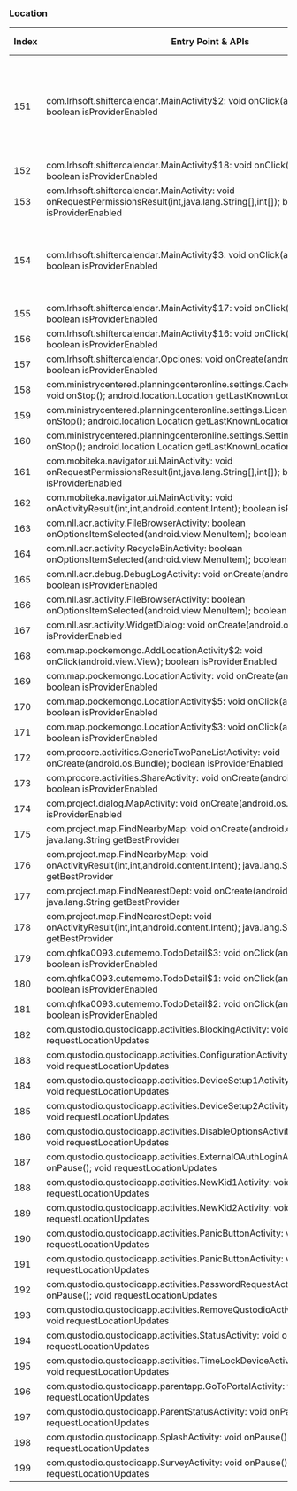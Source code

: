 ### Location
| Index | Entry Point & APIs | Screen shot | Resource id | Label |
| ------------- | ------------- | ------------- |-------------|-------------|
| 151 | com.lrhsoft.shiftercalendar.MainActivity$2: void onClick(android.view.View); boolean isProviderEnabled | ![](C:\Users\hfu\Documents\COSMOS\output\py\Play_win8\Productivity\com.lrhsoft.shiftercalendar\com.lrhsoft.shiftercalendar.MainActivity.png) | {'2131624282': <sensitive_component.SensitiveComponent.SensitiveView object at 0x09470450>, '2131624281': <sensitive_component.SensitiveComponent.SensitiveView object at 0x09470DD0>, '2131624617': <sensitive_component.SensitiveComponent.SensitiveView object at 0x09470D70>, '2131624083': <sensitive_component.SensitiveComponent.SensitiveView object at 0x09470F70>} | |
| 152 | com.lrhsoft.shiftercalendar.MainActivity$18: void onClick(android.view.View); boolean isProviderEnabled | ![](C:\Users\hfu\Documents\COSMOS\output\py\Play_win8\Productivity\com.lrhsoft.shiftercalendar\com.lrhsoft.shiftercalendar.MainActivity.png) |  | |
| 153 | com.lrhsoft.shiftercalendar.MainActivity: void onRequestPermissionsResult(int,java.lang.String[],int[]); boolean isProviderEnabled | ![](C:\Users\hfu\Documents\COSMOS\output\py\Play_win8\Productivity\com.lrhsoft.shiftercalendar\com.lrhsoft.shiftercalendar.MainActivity.png) |  | |
| 154 | com.lrhsoft.shiftercalendar.MainActivity$3: void onClick(android.view.View); boolean isProviderEnabled | ![](C:\Users\hfu\Documents\COSMOS\output\py\Play_win8\Productivity\com.lrhsoft.shiftercalendar\com.lrhsoft.shiftercalendar.MainActivity.png) | {'2131624618': <sensitive_component.SensitiveComponent.SensitiveView object at 0x09470490>, '2131624296': <sensitive_component.SensitiveComponent.SensitiveView object at 0x09470AF0>, '2131624084': <sensitive_component.SensitiveComponent.SensitiveView object at 0x09470CB0>} | |
| 155 | com.lrhsoft.shiftercalendar.MainActivity$17: void onClick(android.view.View); boolean isProviderEnabled | ![](C:\Users\hfu\Documents\COSMOS\output\py\Play_win8\Productivity\com.lrhsoft.shiftercalendar\com.lrhsoft.shiftercalendar.MainActivity.png) |  | |
| 156 | com.lrhsoft.shiftercalendar.MainActivity$16: void onClick(android.view.View); boolean isProviderEnabled | ![](C:\Users\hfu\Documents\COSMOS\output\py\Play_win8\Productivity\com.lrhsoft.shiftercalendar\com.lrhsoft.shiftercalendar.MainActivity.png) |  | |
| 157 | com.lrhsoft.shiftercalendar.Opciones: void onCreate(android.os.Bundle); boolean isProviderEnabled | ![](C:\Users\hfu\Documents\COSMOS\output\py\Play_win8\Productivity\com.lrhsoft.shiftercalendar\com.lrhsoft.shiftercalendar.Opciones.png) |  | |
| 158 | com.ministrycentered.planningcenteronline.settings.CachedAudioFilesActivity: void onStop(); android.location.Location getLastKnownLocation | ![](C:\Users\hfu\Documents\COSMOS\output\py\Play_win8\Productivity\com.ministrycentered.PlanningCenter\com.ministrycentered.planningcenteronline.settings.CachedAudioFilesActivity.png) |  | |
| 159 | com.ministrycentered.planningcenteronline.settings.LicenseActivity: void onStop(); android.location.Location getLastKnownLocation | ![](C:\Users\hfu\Documents\COSMOS\output\py\Play_win8\Productivity\com.ministrycentered.PlanningCenter\com.ministrycentered.planningcenteronline.settings.LicenseActivity.png) |  | |
| 160 | com.ministrycentered.planningcenteronline.settings.SettingsActivity: void onStop(); android.location.Location getLastKnownLocation | ![](C:\Users\hfu\Documents\COSMOS\output\py\Play_win8\Productivity\com.ministrycentered.PlanningCenter\com.ministrycentered.planningcenteronline.settings.SettingsActivity.png) |  | |
| 161 | com.mobiteka.navigator.ui.MainActivity: void onRequestPermissionsResult(int,java.lang.String[],int[]); boolean isProviderEnabled | ![](C:\Users\hfu\Documents\COSMOS\output\py\Play_win8\Productivity\com.mobiteka.navigator\com.mobiteka.navigator.ui.MainActivity.png) |  | |
| 162 | com.mobiteka.navigator.ui.MainActivity: void onActivityResult(int,int,android.content.Intent); boolean isProviderEnabled | ![](C:\Users\hfu\Documents\COSMOS\output\py\Play_win8\Productivity\com.mobiteka.navigator\com.mobiteka.navigator.ui.MainActivity.png) |  | |
| 163 | com.nll.acr.activity.FileBrowserActivity: boolean onOptionsItemSelected(android.view.MenuItem); boolean isProviderEnabled | ![](C:\Users\hfu\Documents\COSMOS\output\py\Play_win8\Productivity\com.nll.acr\com.nll.acr.activity.FileBrowserActivity.png) |  | |
| 164 | com.nll.acr.activity.RecycleBinActivity: boolean onOptionsItemSelected(android.view.MenuItem); boolean isProviderEnabled | ![](C:\Users\hfu\Documents\COSMOS\output\py\Play_win8\Productivity\com.nll.acr\com.nll.acr.activity.RecycleBinActivity.png) |  | |
| 165 | com.nll.acr.debug.DebugLogActivity: void onCreate(android.os.Bundle); boolean isProviderEnabled | ![](C:\Users\hfu\Documents\COSMOS\output\py\Play_win8\Productivity\com.nll.acr\com.nll.acr.debug.DebugLogActivity.png) |  | |
| 166 | com.nll.asr.activity.FileBrowserActivity: boolean onOptionsItemSelected(android.view.MenuItem); boolean isProviderEnabled | ![](C:\Users\hfu\Documents\COSMOS\output\py\Play_win8\Productivity\com.nll.asr\com.nll.asr.activity.FileBrowserActivity.png) |  | |
| 167 | com.nll.asr.activity.WidgetDialog: void onCreate(android.os.Bundle); boolean isProviderEnabled | ![](C:\Users\hfu\Documents\COSMOS\output\py\Play_win8\Productivity\com.nll.asr\com.nll.asr.activity.WidgetDialog.png) |  | |
| 168 | com.map.pockemongo.AddLocationActivity$2: void onClick(android.view.View); boolean isProviderEnabled | ![](C:\Users\hfu\Documents\COSMOS\output\py\Play_win8\Productivity\com.poke.radar.pokemon.go.maps\com.map.pockemongo.AddLocationActivity.png) |  | |
| 169 | com.map.pockemongo.LocationActivity: void onCreate(android.os.Bundle); boolean isProviderEnabled | ![](C:\Users\hfu\Documents\COSMOS\output\py\Play_win8\Productivity\com.poke.radar.pokemon.go.maps\com.map.pockemongo.LocationActivity.png) |  | |
| 170 | com.map.pockemongo.LocationActivity$5: void onClick(android.view.View); boolean isProviderEnabled | ![](C:\Users\hfu\Documents\COSMOS\output\py\Play_win8\Productivity\com.poke.radar.pokemon.go.maps\com.map.pockemongo.LocationActivity.png) |  | |
| 171 | com.map.pockemongo.LocationActivity$3: void onClick(android.view.View); boolean isProviderEnabled | ![](C:\Users\hfu\Documents\COSMOS\output\py\Play_win8\Productivity\com.poke.radar.pokemon.go.maps\com.map.pockemongo.LocationActivity.png) |  | |
| 172 | com.procore.activities.GenericTwoPaneListActivity: void onCreate(android.os.Bundle); boolean isProviderEnabled | ![](C:\Users\hfu\Documents\COSMOS\output\py\Play_win8\Productivity\com.procore.activities\com.procore.activities.GenericTwoPaneListActivity.png) |  | |
| 173 | com.procore.activities.ShareActivity: void onCreate(android.os.Bundle); boolean isProviderEnabled | ![](C:\Users\hfu\Documents\COSMOS\output\py\Play_win8\Productivity\com.procore.activities\com.procore.activities.ShareActivity.png) |  | |
| 174 | com.project.dialog.MapActivity: void onCreate(android.os.Bundle); boolean isProviderEnabled | ![](C:\Users\hfu\Documents\COSMOS\output\py\Play_win8\Productivity\com.project.android\com.project.dialog.MapActivity.png) |  | |
| 175 | com.project.map.FindNearbyMap: void onCreate(android.os.Bundle); java.lang.String getBestProvider | ![](C:\Users\hfu\Documents\COSMOS\output\py\Play_win8\Productivity\com.project.android\com.project.map.FindNearbyMap.png) |  | |
| 176 | com.project.map.FindNearbyMap: void onActivityResult(int,int,android.content.Intent); java.lang.String getBestProvider | ![](C:\Users\hfu\Documents\COSMOS\output\py\Play_win8\Productivity\com.project.android\com.project.map.FindNearbyMap.png) |  | |
| 177 | com.project.map.FindNearestDept: void onCreate(android.os.Bundle); java.lang.String getBestProvider | ![](C:\Users\hfu\Documents\COSMOS\output\py\Play_win8\Productivity\com.project.android\com.project.map.FindNearestDept.png) |  | |
| 178 | com.project.map.FindNearestDept: void onActivityResult(int,int,android.content.Intent); java.lang.String getBestProvider | ![](C:\Users\hfu\Documents\COSMOS\output\py\Play_win8\Productivity\com.project.android\com.project.map.FindNearestDept.png) |  | |
| 179 | com.qhfka0093.cutememo.TodoDetail$3: void onClick(android.view.View); boolean isProviderEnabled | ![](C:\Users\hfu\Documents\COSMOS\output\py\Play_win8\Productivity\com.qhfka0093.cutememo\com.qhfka0093.cutememo.TodoDetail.png) |  | |
| 180 | com.qhfka0093.cutememo.TodoDetail$1: void onClick(android.view.View); boolean isProviderEnabled | ![](C:\Users\hfu\Documents\COSMOS\output\py\Play_win8\Productivity\com.qhfka0093.cutememo\com.qhfka0093.cutememo.TodoDetail.png) |  | |
| 181 | com.qhfka0093.cutememo.TodoDetail$2: void onClick(android.view.View); boolean isProviderEnabled | ![](C:\Users\hfu\Documents\COSMOS\output\py\Play_win8\Productivity\com.qhfka0093.cutememo\com.qhfka0093.cutememo.TodoDetail.png) |  | |
| 182 | com.qustodio.qustodioapp.activities.BlockingActivity: void onPause(); void requestLocationUpdates | ![](C:\Users\hfu\Documents\COSMOS\output\py\Play_win8\Productivity\com.qustodio.qustodioapp\com.qustodio.qustodioapp.activities.BlockingActivity.png) |  | |
| 183 | com.qustodio.qustodioapp.activities.ConfigurationActivity: void onPause(); void requestLocationUpdates | ![](C:\Users\hfu\Documents\COSMOS\output\py\Play_win8\Productivity\com.qustodio.qustodioapp\com.qustodio.qustodioapp.activities.ConfigurationActivity.png) |  | |
| 184 | com.qustodio.qustodioapp.activities.DeviceSetup1Activity: void onPause(); void requestLocationUpdates | ![](C:\Users\hfu\Documents\COSMOS\output\py\Play_win8\Productivity\com.qustodio.qustodioapp\com.qustodio.qustodioapp.activities.DeviceSetup1Activity.png) |  | |
| 185 | com.qustodio.qustodioapp.activities.DeviceSetup2Activity: void onPause(); void requestLocationUpdates | ![](C:\Users\hfu\Documents\COSMOS\output\py\Play_win8\Productivity\com.qustodio.qustodioapp\com.qustodio.qustodioapp.activities.DeviceSetup2Activity.png) |  | |
| 186 | com.qustodio.qustodioapp.activities.DisableOptionsActivity: void onPause(); void requestLocationUpdates | ![](C:\Users\hfu\Documents\COSMOS\output\py\Play_win8\Productivity\com.qustodio.qustodioapp\com.qustodio.qustodioapp.activities.DisableOptionsActivity.png) |  | |
| 187 | com.qustodio.qustodioapp.activities.ExternalOAuthLoginActivity: void onPause(); void requestLocationUpdates | ![](C:\Users\hfu\Documents\COSMOS\output\py\Play_win8\Productivity\com.qustodio.qustodioapp\com.qustodio.qustodioapp.activities.ExternalOAuthLoginActivity.png) |  | |
| 188 | com.qustodio.qustodioapp.activities.NewKid1Activity: void onPause(); void requestLocationUpdates | ![](C:\Users\hfu\Documents\COSMOS\output\py\Play_win8\Productivity\com.qustodio.qustodioapp\com.qustodio.qustodioapp.activities.NewKid1Activity.png) |  | |
| 189 | com.qustodio.qustodioapp.activities.NewKid2Activity: void onPause(); void requestLocationUpdates | ![](C:\Users\hfu\Documents\COSMOS\output\py\Play_win8\Productivity\com.qustodio.qustodioapp\com.qustodio.qustodioapp.activities.NewKid2Activity.png) |  | |
| 190 | com.qustodio.qustodioapp.activities.PanicButtonActivity: void b(); void requestLocationUpdates | ![](C:\Users\hfu\Documents\COSMOS\output\py\Play_win8\Productivity\com.qustodio.qustodioapp\com.qustodio.qustodioapp.activities.PanicButtonActivity.png) |  | |
| 191 | com.qustodio.qustodioapp.activities.PanicButtonActivity: void onPause(); void requestLocationUpdates | ![](C:\Users\hfu\Documents\COSMOS\output\py\Play_win8\Productivity\com.qustodio.qustodioapp\com.qustodio.qustodioapp.activities.PanicButtonActivity.png) |  | |
| 192 | com.qustodio.qustodioapp.activities.PasswordRequestActivity: void onPause(); void requestLocationUpdates | ![](C:\Users\hfu\Documents\COSMOS\output\py\Play_win8\Productivity\com.qustodio.qustodioapp\com.qustodio.qustodioapp.activities.PasswordRequestActivity.png) |  | |
| 193 | com.qustodio.qustodioapp.activities.RemoveQustodioActivity: void onPause(); void requestLocationUpdates | ![](C:\Users\hfu\Documents\COSMOS\output\py\Play_win8\Productivity\com.qustodio.qustodioapp\com.qustodio.qustodioapp.activities.RemoveQustodioActivity.png) |  | |
| 194 | com.qustodio.qustodioapp.activities.StatusActivity: void onPause(); void requestLocationUpdates | ![](C:\Users\hfu\Documents\COSMOS\output\py\Play_win8\Productivity\com.qustodio.qustodioapp\com.qustodio.qustodioapp.activities.StatusActivity.png) |  | |
| 195 | com.qustodio.qustodioapp.activities.TimeLockDeviceActivity: void onPause(); void requestLocationUpdates | ![](C:\Users\hfu\Documents\COSMOS\output\py\Play_win8\Productivity\com.qustodio.qustodioapp\com.qustodio.qustodioapp.activities.TimeLockDeviceActivity.png) |  | |
| 196 | com.qustodio.qustodioapp.parentapp.GoToPortalActivity: void onPause(); void requestLocationUpdates | ![](C:\Users\hfu\Documents\COSMOS\output\py\Play_win8\Productivity\com.qustodio.qustodioapp\com.qustodio.qustodioapp.parentapp.GoToPortalActivity.png) |  | |
| 197 | com.qustodio.qustodioapp.ParentStatusActivity: void onPause(); void requestLocationUpdates | ![](C:\Users\hfu\Documents\COSMOS\output\py\Play_win8\Productivity\com.qustodio.qustodioapp\com.qustodio.qustodioapp.ParentStatusActivity.png) |  | |
| 198 | com.qustodio.qustodioapp.SplashActivity: void onPause(); void requestLocationUpdates | ![](C:\Users\hfu\Documents\COSMOS\output\py\Play_win8\Productivity\com.qustodio.qustodioapp\com.qustodio.qustodioapp.SplashActivity.png) |  | |
| 199 | com.qustodio.qustodioapp.SurveyActivity: void onPause(); void requestLocationUpdates | ![](C:\Users\hfu\Documents\COSMOS\output\py\Play_win8\Productivity\com.qustodio.qustodioapp\com.qustodio.qustodioapp.SurveyActivity.png) |  | |
